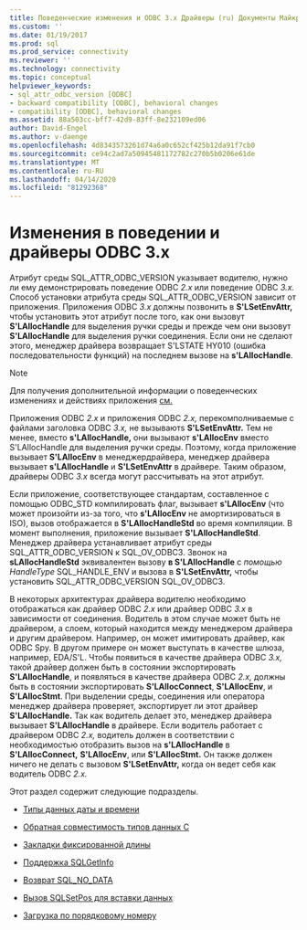 ```yaml
---
title: Поведенческие изменения и ODBC 3.x Драйверы (ru) Документы Майкрософт
ms.custom: ''
ms.date: 01/19/2017
ms.prod: sql
ms.prod_service: connectivity
ms.reviewer: ''
ms.technology: connectivity
ms.topic: conceptual
helpviewer_keywords:
- sql_attr_odbc_version [ODBC]
- backward compatibility [ODBC], behavioral changes
- compatibility [ODBC], behavioral changes
ms.assetid: 88a503cc-bff7-42d9-83ff-8e232109ed06
author: David-Engel
ms.author: v-daenge
ms.openlocfilehash: 4d8343573261d74a6a0c652cf425b12da91f7cb0
ms.sourcegitcommit: ce94c2ad7a50945481172782c270b5b0206e61de
ms.translationtype: MT
ms.contentlocale: ru-RU
ms.lasthandoff: 04/14/2020
ms.locfileid: "81292368"
---
```

# <a name="behavioral-changes-and-odbc-3x-drivers"></a>Изменения в поведении и драйверы ODBC 3.x
Атрибут среды SQL_ATTR_ODBC_VERSION указывает водителю, нужно ли ему демонстрировать поведение ODBC *2.x* или поведение ODBC *3.x.* Способ установки атрибута среды SQL_ATTR_ODBC_VERSION зависит от приложения. Приложения ODBC *3.x* должны позвонить в **S'LSetEnvAttr,** чтобы установить этот атрибут после того, как они вызовут **S'LAllocHandle** для выделения ручки среды и прежде чем они вызовут **S'LAllocHandle** для выделения ручки соединения. Если они не сделают этого, менеджер драйвера возвращает S'LSTATE HY010 (ошибка последовательности функций) на последнем вызове на **s'LAllocHandle**.  
  
> [!NOTE]  
>  Для получения дополнительной информации о поведенческих изменениях и действиях приложения [см.](../../../odbc/reference/develop-app/behavioral-changes.md)  
  
 Приложения ODBC *2.x* и приложения ODBC *2.x,* перекомполниваемые с файлами заголовка ODBC *3.x,* не вызываютs **S'LSetEnvAttr.** Тем не менее, вместо **s'LAllocHandle,** они вызывают **s'LAllocEnv** вместо S'LAllocHandle для выделения ручки среды. Поэтому, когда приложение вызывает **S'LAllocEnv** в менеджердрайвера, менеджер драйвера вызывает **s'LAllocHandle** и **S'LSetEnvAttr** в драйвере. Таким образом, драйверы ODBC *3.x* всегда могут рассчитывать на этот атрибут.  
  
 Если приложение, соответствующее стандартам, составленное с помощью ODBC_STD компилировать флаг, вызывает **s'LAllocEnv** (что может произойти из-за того, что **s'LAllocEnv** не амортизироваться в ISO), вызов отображается в **S'LAllocHandleStd** во время компиляции. В момент выполнения, приложение вызывает **S'LAllocHandleStd**. Менеджер драйвера устанавливает атрибут среды SQL_ATTR_ODBC_VERSION к SQL_OV_ODBC3. Звонок на **sLAllocHandleStd** эквивалентен вызову **в S'LAllocHandle** с *помощью HandleType* SQL_HANDLE_ENV и вызова в **S'LSetEnvAttr,** чтобы установить SQL_ATTR_ODBC_VERSION SQL_OV_ODBC3.  
  
 В некоторых архитектурах драйвера водителю необходимо отображаться как драйвер ODBC *2.x* или драйвер ODBC *3.x* в зависимости от соединения. Водитель в этом случае может быть не драйвером, а слоем, который находится между менеджером драйвера и другим драйвером. Например, он может имитировать драйвер, как ODBC Spy. В другом примере он может выступать в качестве шлюза, например, EDA/S'L. Чтобы появиться в качестве драйвера ODBC *3.x,* такой драйвер должен быть в состоянии экспортировать **S'LAllocHandle**, и появляться в качестве драйвера ODBC *2.x,* должны быть в состоянии экспортировать **S'LAllocConnect**, **S'LAllocEnv**, и **S'LAllocStmt**. При выделении среды, соединения или оператора менеджер драйвера проверяет, экспортирует ли этот драйвер **S'LAllocHandle.** Так как водитель делает это, менеджер драйвера вызывает **S'LAllocHandle** в драйвере. Если водитель работает с драйвером ODBC *2.x,* водитель должен в соответствии с необходимостью отобразить вызов на **s'LAllocHandle** в **S'LAllocConnect,** **S'LAllocEnv**, или **S'LAllocStmt.** Он также должен ничего не делать с вызовом **S'LSetEnvAttr,** когда он ведет себя как водитель ODBC *2.x.*  
  
 Этот раздел содержит следующие подразделы.  
  
-   [Типы данных даты и времени](../../../odbc/reference/appendixes/datetime-data-types.md)  
  
-   [Обратная совместимость типов данных C](../../../odbc/reference/appendixes/backward-compatibility-of-c-data-types.md)  
  
-   [Закладки фиксированной длины](../../../odbc/reference/appendixes/fixed-length-bookmarks.md)  
  
-   [Поддержка SQLGetInfo](../../../odbc/reference/appendixes/sqlgetinfo-support.md)  
  
-   [Возврат SQL_NO_DATA](../../../odbc/reference/appendixes/returning-sql-no-data.md)  
  
-   [Вызов SQLSetPos для вставки данных](../../../odbc/reference/appendixes/calling-sqlsetpos-to-insert-data.md)  
  
-   [Загрузка по порядковому номеру](../../../odbc/reference/appendixes/loading-by-ordinal.md)

